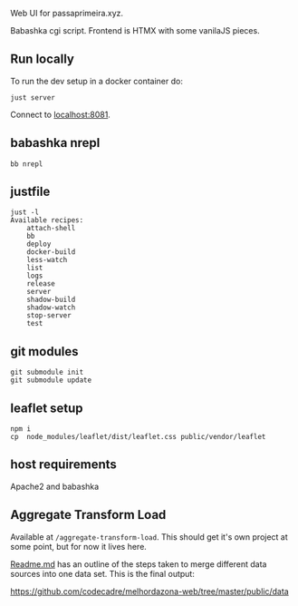 Web UI for passaprimeira.xyz.

Babashka cgi script. Frontend is HTMX with some vanilaJS pieces.

## Run locally

To run the dev setup in a docker container do:
```
just server
```

Connect to [localhost:8081](http://localhost:8081).

## babashka nrepl

```
bb nrepl
```

## justfile

```
just -l
Available recipes:
    attach-shell
    bb
    deploy
    docker-build
    less-watch
    list
    logs
    release
    server
    shadow-build
    shadow-watch
    stop-server
    test

```

## git modules

```
git submodule init
git submodule update
```

## leaflet setup

```
npm i
cp  node_modules/leaflet/dist/leaflet.css public/vendor/leaflet
```

## host requirements

Apache2 and babashka

## Aggregate Transform Load

Available at `/aggregate-transform-load`. This should get it's own project at some point, but for now it lives here.

[Readme.md](aggregate-transform-load/Readme.md) has an outline of the steps taken to merge different data sources into one data set. This is the final output:

 https://github.com/codecadre/melhordazona-web/tree/master/public/data
